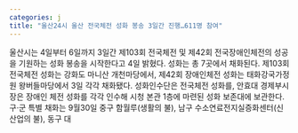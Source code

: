 ```yaml
---
categories: j
title: "울산24시 울산 전국체전 성화 봉송 3일간 진행…611명 참여"
---
```

울산시는 4일부터 6일까지 3일간 제103회 전국체전 및 제42회 전국장애인체전의 성공을 기원하는 성화 봉송을 시작한다고 4일 밝혔다. 성화는 총 7곳에서 채화된다. 제103회 전국체전 성화는 강화도 마니산 개천마당에서, 제42회 장애인체전 성화는 태화강국가정원 왕버들마당에서 3일 각각 채화됐다. 성화인수단은 전국체전 성화를, 안효대 경제부시장은 장애인 체전 성화를 각각 인수해 시청 본관 1층에 마련된 성화 보존대에 보관한다.구·군 특별 채화는 9월30일 중구 함월루(생활의 불), 남구 수소연료전지실증화센터(신산업의 불), 동구 대